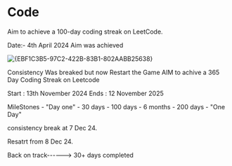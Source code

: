 # Code
Aim to achieve a 100-day coding streak on LeetCode.

Date:- 4th April 2024 Aim was achieved

![{EBF1C3B5-97C2-422B-83B1-802AABB25638}](https://github.com/user-attachments/assets/2d0f5a32-29d8-485f-97bc-d249062b4786)


Consistency Was breaked but now Restart the Game 
AIM to achive a 365 Day Coding Streak on Leetcode 

Start : 13th November 2024
Ends : 12 November 2025

MileStones - "Day one" - 30 days - 100 days - 6 months - 200 days - "One Day" <Goal Achieve> 

consistency break at 7 Dec 24.

Resatrt from 8 Dec 24.


Back on track------> 30+ days completed
